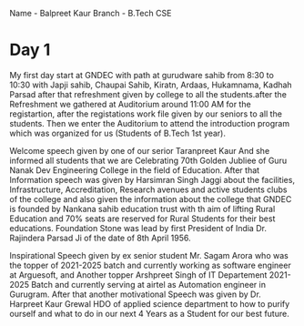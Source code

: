 Name - Balpreet Kaur
Branch - B.Tech CSE

# Day 1

My first day start at GNDEC with path at gurudware sahib from 8:30 to 10:30 with Japji sahib, Chaupai Sahib, Kiratn, Ardaas, Hukamnama, Kadhah Parsad after that refreshment given by college to all the students.after the Refreshment we gathered at Auditorium around 11:00 AM for the registartion, after the registations work file given by our seniors to all the students. Then we enter the Auditorium to attend the introduction program which was organized for us (Students of B.Tech 1st year).

Welcome speech given by one of our serior Taranpreet Kaur And she informed all students that we are Celebrating 70th Golden Jubliee of Guru Nanak Dev Engineering College in the field of Education. After that Information speech was given by Harsimran Singh Jaggi about the facilities, Infrastructure, Accreditation, Research avenues and active students clubs of the college and also given the information about the college that GNDEC is founded by Nankana sahib education trust with th aim of lifting Rural Education and 70% seats are reserved for Rural Students for their best educations. Foundation Stone was lead by first President of India Dr. Rajindera Parsad Ji of the date of 8th April 1956.

Inspirational Speech given by ex senior student Mr. Sagam Arora who was the topper of 2021-2025 batch and currently working as software engineer at Arguesoft, and Another       topper Arshpreet Singh of IT Departement 2021-2025 Batch and currently serving at airtel as Automation engineer in Gurugram. After that another motivational Speech was given by Dr. Harpreet Kaur Grewal HDO of applied science department to how to purify ourself and what to do in our next 4 Years as a Student for our best future.



 
